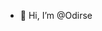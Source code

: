 - 👋 Hi, I’m @Odirse


<!---
Odirse/Odirse is a ✨ special ✨ repository because its `README.md` (this file) appears on your GitHub profile.
You can click the Preview link to take a look at your changes.
--->
